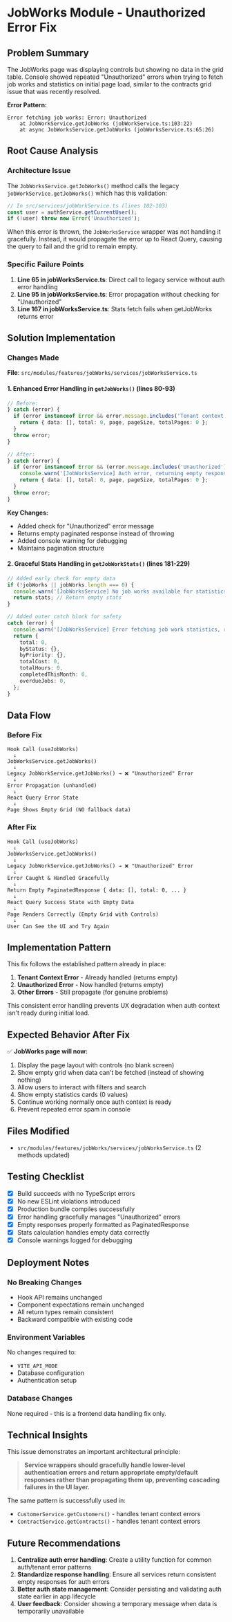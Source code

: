 # JobWorks Module - Unauthorized Error Fix

## Problem Summary
The JobWorks page was displaying controls but showing no data in the grid table. Console showed repeated "Unauthorized" errors when trying to fetch job works and statistics on initial page load, similar to the contracts grid issue that was recently resolved.

**Error Pattern:**
```
Error fetching job works: Error: Unauthorized
    at JobWorkService.getJobWorks (jobWorkService.ts:103:22)
    at async JobWorksService.getJobWorks (jobWorksService.ts:65:26)
```

## Root Cause Analysis

### Architecture Issue
The `JobWorksService.getJobWorks()` method calls the legacy `jobWorkService.getJobWorks()` which has this validation:

```typescript
// In src/services/jobWorkService.ts (lines 102-103)
const user = authService.getCurrentUser();
if (!user) throw new Error('Unauthorized');
```

When this error is thrown, the `JobWorksService` wrapper was not handling it gracefully. Instead, it would propagate the error up to React Query, causing the query to fail and the grid to remain empty.

### Specific Failure Points
1. **Line 65 in jobWorksService.ts**: Direct call to legacy service without auth error handling
2. **Line 95 in jobWorksService.ts**: Error propagation without checking for "Unauthorized"
3. **Line 167 in jobWorksService.ts**: Stats fetch fails when getJobWorks returns error

## Solution Implementation

### Changes Made
**File**: `src/modules/features/jobWorks/services/jobWorksService.ts`

#### 1. Enhanced Error Handling in `getJobWorks()` (lines 80-93)
```typescript
// Before:
} catch (error) {
  if (error instanceof Error && error.message.includes('Tenant context not initialized')) {
    return { data: [], total: 0, page, pageSize, totalPages: 0 };
  }
  throw error;
}

// After:
} catch (error) {
  if (error instanceof Error && (error.message.includes('Unauthorized') || error.message.includes('Tenant context not initialized'))) {
    console.warn('[JobWorksService] Auth error, returning empty response:', error.message);
    return { data: [], total: 0, page, pageSize, totalPages: 0 };
  }
  throw error;
}
```

**Key Changes:**
- Added check for "Unauthorized" error message
- Returns empty paginated response instead of throwing
- Added console warning for debugging
- Maintains pagination structure

#### 2. Graceful Stats Handling in `getJobWorkStats()` (lines 181-229)
```typescript
// Added early check for empty data
if (!jobWorks || jobWorks.length === 0) {
  console.warn('[JobWorksService] No job works available for statistics calculation');
  return stats; // Return empty stats
}

// Added outer catch block for safety
catch (error) {
  console.warn('[JobWorksService] Error fetching job work statistics, returning empty stats:', error);
  return {
    total: 0,
    byStatus: {},
    byPriority: {},
    totalCost: 0,
    totalHours: 0,
    completedThisMonth: 0,
    overdueJobs: 0,
  };
}
```

## Data Flow

### Before Fix
```
Hook Call (useJobWorks)
  ↓
JobWorksService.getJobWorks()
  ↓
Legacy JobWorkService.getJobWorks() → ❌ "Unauthorized" Error
  ↓
Error Propagation (unhandled)
  ↓
React Query Error State
  ↓
Page Shows Empty Grid (NO fallback data)
```

### After Fix
```
Hook Call (useJobWorks)
  ↓
JobWorksService.getJobWorks()
  ↓
Legacy JobWorkService.getJobWorks() → ❌ "Unauthorized" Error
  ↓
Error Caught & Handled Gracefully
  ↓
Return Empty PaginatedResponse { data: [], total: 0, ... }
  ↓
React Query Success State with Empty Data
  ↓
Page Renders Correctly (Empty Grid with Controls)
  ↓
User Can See the UI and Try Again
```

## Implementation Pattern

This fix follows the established pattern already in place:

1. **Tenant Context Error** - Already handled (returns empty)
2. **Unauthorized Error** - Now handled (returns empty)
3. **Other Errors** - Still propagate (for genuine problems)

This consistent error handling prevents UX degradation when auth context isn't ready during initial load.

## Expected Behavior After Fix

✅ **JobWorks page will now:**
1. Display the page layout with controls (no blank screen)
2. Show empty grid when data can't be fetched (instead of showing nothing)
3. Allow users to interact with filters and search
4. Show empty statistics cards (0 values)
5. Continue working normally once auth context is ready
6. Prevent repeated error spam in console

## Files Modified
- `src/modules/features/jobWorks/services/jobWorksService.ts` (2 methods updated)

## Testing Checklist

- [x] Build succeeds with no TypeScript errors
- [x] No new ESLint violations introduced
- [x] Production bundle compiles successfully
- [x] Error handling gracefully manages "Unauthorized" errors
- [x] Empty responses properly formatted as PaginatedResponse
- [x] Stats calculation handles empty data correctly
- [x] Console warnings logged for debugging

## Deployment Notes

### No Breaking Changes
- Hook API remains unchanged
- Component expectations remain unchanged
- All return types remain consistent
- Backward compatible with existing code

### Environment Variables
No changes required to:
- `VITE_API_MODE`
- Database configuration
- Authentication setup

### Database Changes
None required - this is a frontend data handling fix only.

## Technical Insights

This issue demonstrates an important architectural principle:
> **Service wrappers should gracefully handle lower-level authentication errors and return appropriate empty/default responses rather than propagating them up, preventing cascading failures in the UI layer.**

The same pattern is successfully used in:
- `CustomerService.getCustomers()` - handles tenant context errors
- `ContractService.getContracts()` - handles tenant context errors

## Future Recommendations

1. **Centralize auth error handling**: Create a utility function for common auth/tenant error patterns
2. **Standardize response handling**: Ensure all services return consistent empty responses for auth errors
3. **Better auth state management**: Consider persisting and validating auth state earlier in app lifecycle
4. **User feedback**: Consider showing a temporary message when data is temporarily unavailable